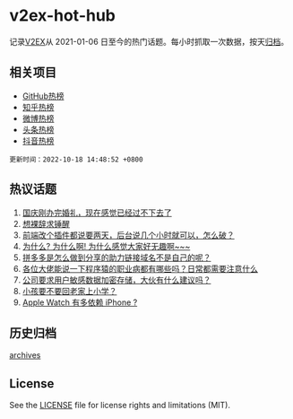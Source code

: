 # v2ex-hot-hub

 记录[V2EX](https://www.v2ex.com/)从 2021-01-06 日至今的热门话题。每小时抓取一次数据，按天[归档](archives)。
 
 ## 相关项目

- [GitHub热榜](https://github.com/snaildev/github-hot-hub)
- [知乎热榜](https://github.com/snaildev/zhihu-hot-hub)
- [微博热榜](https://github.com/snaildev/weibo-hot-hub)
- [头条热榜](https://github.com/snaildev/toutiao-hot-hub)
- [抖音热榜](https://github.com/snaildev/douyin-hot-hub)


 `更新时间：2022-10-18 14:48:52 +0800`

## 热议话题

1. [国庆刚办完婚礼，现在感觉已经过不下去了](https://www.v2ex.com/t/887715)
1. [想裸辞求锤醒](https://www.v2ex.com/t/887600)
1. [前端改个插件都说要两天，后台说几个小时就可以，怎么破？](https://www.v2ex.com/t/887532)
1. [为什么? 为什么啊! 为什么感觉大家好无趣啊~~~](https://www.v2ex.com/t/887635)
1. [拼多多是怎么做到分享的助力链接域名不是自己的呢？](https://www.v2ex.com/t/887582)
1. [各位大佬能说一下程序猿的职业病都有哪些吗？日常都需要注意什么](https://www.v2ex.com/t/887533)
1. [公司要求用户敏感数据加密存储，大伙有什么建议吗？](https://www.v2ex.com/t/887563)
1. [小孩要不要回老家上小学？](https://www.v2ex.com/t/887545)
1. [Apple Watch 有多依赖 iPhone ?](https://www.v2ex.com/t/887572)

## 历史归档

[archives](archives)

## License

See the [LICENSE](LICENSE) file for license rights and limitations (MIT).
